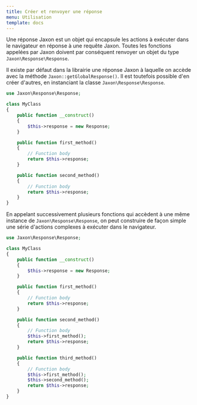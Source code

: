 ```yaml
---
title: Créer et renvoyer une réponse
menu: Utilisation
template: docs
---
```


Une réponse Jaxon est un objet qui encapsule les actions à exécuter dans le navigateur en réponse à une requête Jaxon.
Toutes les fonctions appelées par Jaxon doivent par conséquent renvoyer un objet du type `Jaxon\Response\Response`.

Il existe par défaut dans la librairie une réponse Jaxon à laquelle on accède avec la méthode `Jaxon::getGlobalResponse()`.
Il est toutefois possible d'en créer d'autres, en instanciant la classe `Jaxon\Response\Response`.
```php
use Jaxon\Response\Response;

class MyClass
{
    public function __construct()
    {
        $this->response = new Response;
    }

    public function first_method()
    {
        // Function body
        return $this->response;
    }

    public function second_method()
    {
        // Function body
        return $this->response;
    }
}
```

En appelant successivement plusieurs fonctions qui accèdent à une même instance de  `Jaxon\Response\Response`, on peut construire de façon simple une série d'actions complexes à exécuter dans le navigateur.
```php
use Jaxon\Response\Response;

class MyClass
{
    public function __construct()
    {
        $this->response = new Response;
    }

    public function first_method()
    {
        // Function body
        return $this->response;
    }

    public function second_method()
    {
        // Function body
        $this->first_method();
        return $this->response;
    }

    public function third_method()
    {
        // Function body
        $this->first_method();
        $this->second_method();
        return $this->response;
    }
}
```
